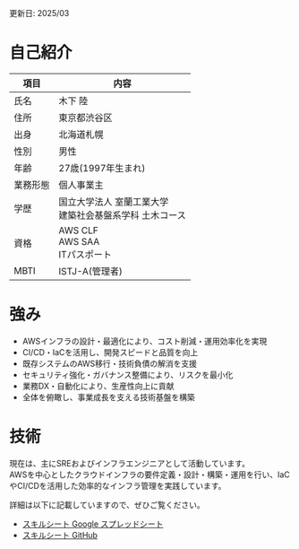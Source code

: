 更新日: 2025/03

# 自己紹介

| 項目 | 内容 |
| --- | --- |
| 氏名 | 木下 陸 | 
| 住所 | 東京都渋谷区 |
| 出身 | 北海道札幌 |
| 性別 | 男性 |
| 年齢 | 27歳(1997年生まれ) |
| 業務形態 | 個人事業主 |
| 学歴 | 国立大学法人 室蘭工業大学<br>建築社会基盤系学科 土木コース |
| 資格 | AWS CLF<br>AWS SAA<br>ITパスポート |
| MBTI | ISTJ-A(管理者) |

# 強み

- AWSインフラの設計・最適化により、コスト削減・運用効率化を実現
- CI/CD・IaCを活用し、開発スピードと品質を向上
- 既存システムのAWS移行・技術負債の解消を支援
- セキュリティ強化・ガバナンス整備により、リスクを最小化
- 業務DX・自動化により、生産性向上に貢献
- 全体を俯瞰し、事業成長を支える技術基盤を構築

# 技術

現在は、主にSREおよびインフラエンジニアとして活動しています。<br>
AWSを中心としたクラウドインフラの要件定義・設計・構築・運用を行い、IaCやCI/CDを活用した効率的なインフラ管理を実践しています。

詳細は以下に記載していますので、ぜひご覧ください。
- <a href="https://docs.google.com/spreadsheets/d/14zNJGH4to7kJPftlLyrrErXWjc6ZgQO6MhbrHmT-niQ" target="_blank" rel="noopener noreferrer">スキルシート Google スプレッドシート</a>
- [スキルシート GitHub](career.md)